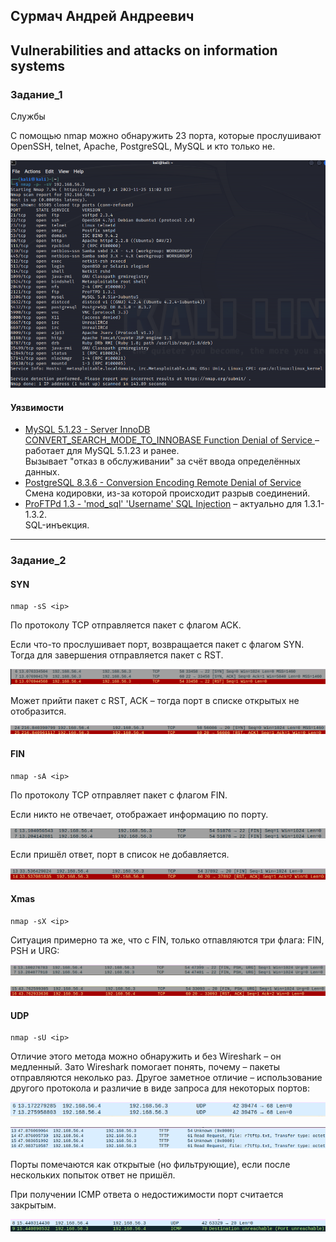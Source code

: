 ## Сурмач Андрей Андреевич
## Vulnerabilities and attacks on information systems
### Задание_1
Службы

С помощью nmap можно обнаружить 23 порта, которые прослушивают OpenSSH, telnet, Apache, PostgreSQL, MySQL и кто только не.

![1](https://github.com/Aid1986/Vulnerabilities/blob/main/1.png)

#### Уязвимости

* [MySQL 5.1.23 - Server InnoDB CONVERT_SEARCH_MODE_TO_INNOBASE Function Denial of Service ](https://www.exploit-db.com/exploits/30744) – работает для MySQL 5.1.23 и ранее.<br>
Вызывает "отказ в обслуживании" за счёт ввода определённых данных.
* [PostgreSQL 8.3.6 - Conversion Encoding Remote Denial of Service](https://www.exploit-db.com/exploits/32849)<br>
Смена кодировки, из-за которой происходит разрыв соединений.
* [ProFTPd 1.3 - 'mod_sql' 'Username' SQL Injection](https://www.exploit-db.com/exploits/32798) – актуально для 1.3.1-1.3.2. <br>
SQL-инъекция.

---
### Задание_2

#### SYN

```console
nmap -sS <ip>
```
По протоколу TCP отправляется пакет с флагом ACK. 

Если что-то прослушивает порт, возвращается пакет с флагом SYN. Тогда для завершения отправляется пакет с RST.

![2](https://github.com/Aid1986/Vulnerabilities/blob/main/2.png)

Может прийти пакет с RST, ACK – тогда порт в списке открытых не отобразится.

![3](https://github.com/Aid1986/Vulnerabilities/blob/main/3.png)

#### FIN

```console
nmap -sA <ip>
```

По протоколу TCP отправляет пакет с флагом FIN.

Если никто не отвечает, отображает информацию по порту.

![4](https://github.com/Aid1986/Vulnerabilities/blob/main/4.png)

Если пришёл ответ, порт в список не добавляется.

![5](https://github.com/Aid1986/Vulnerabilities/blob/main/5.png)

#### Xmas

```console
nmap -sX <ip>
```

Ситуация примерно та же, что с FIN, только отпавляются три флага: FIN, PSH и URG:

![6](https://github.com/Aid1986/Vulnerabilities/blob/main/6.png)

![7](https://github.com/Aid1986/Vulnerabilities/blob/main/7.png)

#### UDP

```console
nmap -sU <ip>
```

Отличие этого метода можно обнаружить и без Wireshark – он медленный. Зато Wireshark помогает понять, почему – пакеты отправляются неколько раз. Другое заметное отличие – использование другого протокола и различие в виде запроса для некоторых портов:

![8](https://github.com/Aid1986/Vulnerabilities/blob/main/8.png)

![9](https://github.com/Aid1986/Vulnerabilities/blob/main/9.png)

Порты помечаются как открытые (но фильтрующие), если после нескольких попыток ответ не пришёл.

При получении ICMP ответа о недостижимости порт считается закрытым.

![10](https://github.com/Aid1986/Vulnerabilities/blob/main/10.png)
